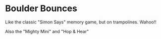 # Boulder Bounces
Like the classic "Simon Says" memory game, but on trampolines. Wahoo!!

Also the "Mighty Mini" and "Hop & Hear"
